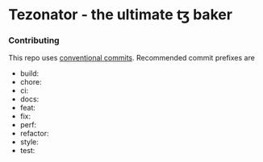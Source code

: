 # Tezonator - the ultimate ꜩ baker

### Contributing
This repo uses [conventional commits](https://www.conventionalcommits.org/en/v1.0.0/#summary). Recommended commit prefixes are
- build:
- chore:
- ci:
- docs:
- feat:
- fix:
- perf:
- refactor:
- style:
- test:
